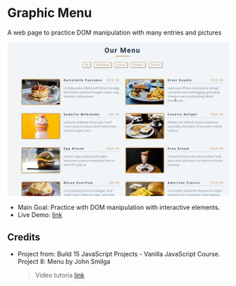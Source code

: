 # Graphic Menu

A web page to practice DOM manipulation with many entries and pictures

![screenshot of the application with a list of options with images, and a menú to filter ...](./data/screenshot_01.jpg)

- Main Goal: Practice with DOM manipulation with interactive elements.
- Live Demo: [link](https://orses.github.io/vanilla_javascript/menu_visual/src/)

## Credits

- Project from: Build 15 JavaScript Projects - Vanilla JavaScript Course. Project 8: Menu by John Smilga

  > Video tutoria [link](https://www.youtube.com/watch?v=3PHXvlpOkf4&list=PLk5Zkk61rU84dFw6IJrckxuE50pxV8PaF)
